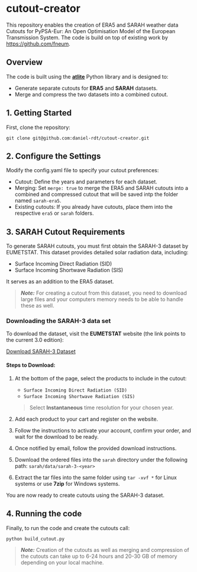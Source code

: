 # cutout-creator

This repository enables the creation of ERA5 and SARAH weather data Cutouts for PyPSA-Eur: An Open Optimisation Model 
of the European Transmission System. The code is build on top of existing work by https://github.com/fneum.   

## Overview  

The code is built using the [**atlite**](https://atlite.readthedocs.io/en/latest/) Python library and is designed to:  
- Generate separate cutouts for **ERA5** and **SARAH** datasets.  
- Merge and compress the two datasets into a combined cutout.  

## 1. Getting Started    

First, clone the repository:  

```
git clone git@github.com:daniel-rdt/cutout-creator.git
```

## 2. Configure the Settings
Modify the config.yaml file to specify your cutout preferences:

- Cutout: Define the years and parameters for each dataset.
- Merging: Set `merge: true` to merge the ERA5 and SARAH cutouts into a combined and compressed cutout
that will be saved intp the folder named `sarah-era5`.
- Existing cutouts: If you already have cutouts, place them into the respective `era5` or `sarah` folders.

## 3. SARAH Cutout Requirements

To generate SARAH cutouts, you must first obtain the SARAH-3 dataset by EUMETSTAT. 
This dataset provides detailed solar radiation data, including:

- Surface Incoming Direct Radiation (SID)
- Surface Incoming Shortwave Radiation (SIS)

It serves as an addition to the ERA5 dataset.

> **_Note:_**
For creating a cutout from this dataset, you need to download large files and your computers memory needs 
> to be able to handle these as well.

### Downloading the SARAH-3 data set

To download the dataset, visit the **EUMETSTAT** website (the link points to the current 3.0 edition):

[Download SARAH-3 Dataset](https://wui.cmsaf.eu/safira/action/viewDoiDetails?acronym=SARAH_V003)

#### Steps to Download:

1. At the bottom of the page, select the products to include in the cutout:
   - `Surface Incoming Direct Radiation (SID)`
   - `Surface Incoming Shortwave Radiation (SIS)`

   > Select **Instantaneous** time resolution for your chosen year.

2. Add each product to your cart and register on the website.
3. Follow the instructions to activate your account, confirm your order, and wait for the download to be ready.
4. Once notified by email, follow the provided download instructions.
5. Download the ordered files into the `sarah` directory under the following path:
   `sarah/data/sarah-3-<year>`
6. Extract the tar files into the same folder using `tar -xvf *` for Linux systems or use **7zip** for Windows systems.

You are now ready to create cutouts using the SARAH-3 dataset.

## 4. Running the code
Finally, to run the code and create the cutouts call:
```
python build_cutout.py
```

> **_Note:_**
Creation of the cutouts as well as merging and compression of the cutouts 
can take up to 6-24 hours and 20-30 GB of memory depending on your local machine.
